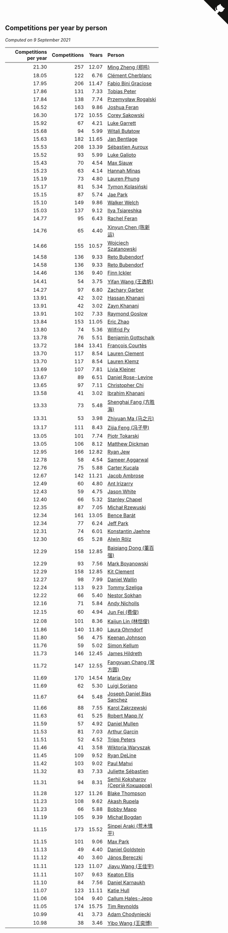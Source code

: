 ## Competitions per year by person

*Computed on  9 September 2021*

| Competitions per year | Competitions | Years | Person |
| ---: | ---: | ---: | :--- |
| 21.30 | 257 | 12.07 | [Ming Zheng (郑鸣)](https://www.worldcubeassociation.org/persons/2009ZHEN11) |
| 18.05 | 122 | 6.76 | [Clément Cherblanc](https://www.worldcubeassociation.org/persons/2014CHER05) |
| 17.95 | 206 | 11.47 | [Fabio Bini Graciose](https://www.worldcubeassociation.org/persons/2010GRAC02) |
| 17.86 | 131 | 7.33 | [Tobias Peter](https://www.worldcubeassociation.org/persons/2014PETE03) |
| 17.84 | 138 | 7.74 | [Przemysław Rogalski](https://www.worldcubeassociation.org/persons/2013ROGA02) |
| 16.52 | 163 | 9.86 | [Joshua Feran](https://www.worldcubeassociation.org/persons/2011FERA01) |
| 16.30 | 172 | 10.55 | [Corey Sakowski](https://www.worldcubeassociation.org/persons/2011SAKO01) |
| 15.92 | 67 | 4.21 | [Luke Garrett](https://www.worldcubeassociation.org/persons/2017GARR05) |
| 15.68 | 94 | 5.99 | [Witali Bułatow](https://www.worldcubeassociation.org/persons/2015BUAT01) |
| 15.63 | 182 | 11.65 | [Jan Bentlage](https://www.worldcubeassociation.org/persons/2010BENT01) |
| 15.53 | 208 | 13.39 | [Sébastien Auroux](https://www.worldcubeassociation.org/persons/2008AURO01) |
| 15.52 | 93 | 5.99 | [Luke Galioto](https://www.worldcubeassociation.org/persons/2015GALI02) |
| 15.43 | 70 | 4.54 | [Max Siauw](https://www.worldcubeassociation.org/persons/2017SIAU02) |
| 15.23 | 63 | 4.14 | [Hannah Minas](https://www.worldcubeassociation.org/persons/2017MINA04) |
| 15.19 | 73 | 4.80 | [Lauren Phung](https://www.worldcubeassociation.org/persons/2016PHUN02) |
| 15.17 | 81 | 5.34 | [Tymon Kolasiński](https://www.worldcubeassociation.org/persons/2016KOLA02) |
| 15.15 | 87 | 5.74 | [Jae Park](https://www.worldcubeassociation.org/persons/2015PARK24) |
| 15.10 | 149 | 9.86 | [Walker Welch](https://www.worldcubeassociation.org/persons/2011WELC01) |
| 15.03 | 137 | 9.12 | [Ilya Tsiareshka](https://www.worldcubeassociation.org/persons/2012TERE01) |
| 14.77 | 95 | 6.43 | [Rachel Feran](https://www.worldcubeassociation.org/persons/2015FERA01) |
| 14.76 | 65 | 4.40 | [Xinyun Chen (陈新运)](https://www.worldcubeassociation.org/persons/2017CHEN36) |
| 14.66 | 155 | 10.57 | [Wojciech Szatanowski](https://www.worldcubeassociation.org/persons/2011SZAT01) |
| 14.58 | 136 | 9.33 | [Reto Bubendorf](https://www.worldcubeassociation.org/persons/2012BUBE01) |
| 14.58 | 136 | 9.33 | [Reto Bubendorf](https://www.worldcubeassociation.org/persons/2012BUBE01) |
| 14.46 | 136 | 9.40 | [Finn Ickler](https://www.worldcubeassociation.org/persons/2012ICKL01) |
| 14.41 | 54 | 3.75 | [Yifan Wang (王逸帆)](https://www.worldcubeassociation.org/persons/2017WANY29) |
| 14.27 | 97 | 6.80 | [Zachary Garber](https://www.worldcubeassociation.org/persons/2014GARB01) |
| 13.91 | 42 | 3.02 | [Hassan Khanani](https://www.worldcubeassociation.org/persons/2018KHAN26) |
| 13.91 | 42 | 3.02 | [Zayn Khanani](https://www.worldcubeassociation.org/persons/2018KHAN28) |
| 13.91 | 102 | 7.33 | [Raymond Goslow](https://www.worldcubeassociation.org/persons/2014GOSL01) |
| 13.84 | 153 | 11.05 | [Eric Zhao](https://www.worldcubeassociation.org/persons/2010ZHAO19) |
| 13.80 | 74 | 5.36 | [Wilfrid Py](https://www.worldcubeassociation.org/persons/2016PYWI01) |
| 13.78 | 76 | 5.51 | [Benjamin Gottschalk](https://www.worldcubeassociation.org/persons/2016GOTT01) |
| 13.72 | 184 | 13.41 | [François Courtès](https://www.worldcubeassociation.org/persons/2008COUR01) |
| 13.70 | 117 | 8.54 | [Lauren Clement](https://www.worldcubeassociation.org/persons/2013KLEM01) |
| 13.70 | 117 | 8.54 | [Lauren Klemz](https://www.worldcubeassociation.org/persons/2013KLEM01) |
| 13.69 | 107 | 7.81 | [Livia Kleiner](https://www.worldcubeassociation.org/persons/2013KLEI03) |
| 13.67 | 89 | 6.51 | [Daniel Rose-Levine](https://www.worldcubeassociation.org/persons/2015ROSE01) |
| 13.65 | 97 | 7.11 | [Christopher Chi](https://www.worldcubeassociation.org/persons/2014CHIC01) |
| 13.58 | 41 | 3.02 | [Ibrahim Khanani](https://www.worldcubeassociation.org/persons/2018KHAN27) |
| 13.33 | 73 | 5.48 | [Shenghai Fang (方胜海)](https://www.worldcubeassociation.org/persons/2016FANG01) |
| 13.31 | 53 | 3.98 | [Zhiyuan Ma (马之元)](https://www.worldcubeassociation.org/persons/2017MAZH04) |
| 13.17 | 111 | 8.43 | [Zijia Feng (冯子甲)](https://www.worldcubeassociation.org/persons/2013FENG02) |
| 13.05 | 101 | 7.74 | [Piotr Tokarski](https://www.worldcubeassociation.org/persons/2013TOKA01) |
| 13.05 | 106 | 8.12 | [Matthew Dickman](https://www.worldcubeassociation.org/persons/2013DICK01) |
| 12.95 | 166 | 12.82 | [Ryan Jew](https://www.worldcubeassociation.org/persons/2008JEWR01) |
| 12.78 | 58 | 4.54 | [Sameer Aggarwal](https://www.worldcubeassociation.org/persons/2017AGGA01) |
| 12.76 | 75 | 5.88 | [Carter Kucala](https://www.worldcubeassociation.org/persons/2015KUCA01) |
| 12.67 | 142 | 11.21 | [Jacob Ambrose](https://www.worldcubeassociation.org/persons/2010AMBR01) |
| 12.49 | 60 | 4.80 | [Ant Irizarry](https://www.worldcubeassociation.org/persons/2016IRIZ02) |
| 12.43 | 59 | 4.75 | [Jason White](https://www.worldcubeassociation.org/persons/2016WHIT16) |
| 12.40 | 66 | 5.32 | [Stanley Chapel](https://www.worldcubeassociation.org/persons/2016CHAP04) |
| 12.35 | 87 | 7.05 | [Michał Rzewuski](https://www.worldcubeassociation.org/persons/2014RZEW01) |
| 12.34 | 161 | 13.05 | [Bence Barát](https://www.worldcubeassociation.org/persons/2008BARA01) |
| 12.34 | 77 | 6.24 | [Jeff Park](https://www.worldcubeassociation.org/persons/2015PARK08) |
| 12.31 | 74 | 6.01 | [Konstantin Jaehne](https://www.worldcubeassociation.org/persons/2015JAEH01) |
| 12.30 | 65 | 5.28 | [Alwin Rölz](https://www.worldcubeassociation.org/persons/2016ROLZ01) |
| 12.29 | 158 | 12.85 | [Baiqiang Dong (董百强)](https://www.worldcubeassociation.org/persons/2008DONG06) |
| 12.29 | 93 | 7.56 | [Mark Boyanowski](https://www.worldcubeassociation.org/persons/2014BOYA01) |
| 12.29 | 158 | 12.85 | [Kit Clement](https://www.worldcubeassociation.org/persons/2008CLEM01) |
| 12.27 | 98 | 7.99 | [Daniel Wallin](https://www.worldcubeassociation.org/persons/2013WALL03) |
| 12.24 | 113 | 9.23 | [Tommy Szeliga](https://www.worldcubeassociation.org/persons/2012SZEL01) |
| 12.22 | 66 | 5.40 | [Nestor Sokhan](https://www.worldcubeassociation.org/persons/2016SOKH01) |
| 12.16 | 71 | 5.84 | [Andy Nicholls](https://www.worldcubeassociation.org/persons/2015NICH04) |
| 12.15 | 60 | 4.94 | [Jun Fei (费俊)](https://www.worldcubeassociation.org/persons/2016FEIJ02) |
| 12.08 | 101 | 8.36 | [Kaijun Lin (林恺俊)](https://www.worldcubeassociation.org/persons/2013LINK01) |
| 11.86 | 140 | 11.80 | [Laura Ohrndorf](https://www.worldcubeassociation.org/persons/2009OHRN01) |
| 11.80 | 56 | 4.75 | [Keenan Johnson](https://www.worldcubeassociation.org/persons/2016JOHN30) |
| 11.76 | 59 | 5.02 | [Simon Kellum](https://www.worldcubeassociation.org/persons/2016KELL12) |
| 11.73 | 146 | 12.45 | [James Hildreth](https://www.worldcubeassociation.org/persons/2009HILD01) |
| 11.72 | 147 | 12.55 | [Fangyuan Chang (常方圆)](https://www.worldcubeassociation.org/persons/2009CHAN04) |
| 11.69 | 170 | 14.54 | [Maria Oey](https://www.worldcubeassociation.org/persons/2007OEYM01) |
| 11.69 | 62 | 5.30 | [Luigi Soriano](https://www.worldcubeassociation.org/persons/2016SORI04) |
| 11.67 | 64 | 5.48 | [Joseph Daniel Blas Sanchez](https://www.worldcubeassociation.org/persons/2016SANC08) |
| 11.66 | 88 | 7.55 | [Karol Zakrzewski](https://www.worldcubeassociation.org/persons/2014ZAKR01) |
| 11.63 | 61 | 5.25 | [Robert Mapp IV](https://www.worldcubeassociation.org/persons/2016IVRO01) |
| 11.59 | 57 | 4.92 | [Daniel Mullen](https://www.worldcubeassociation.org/persons/2016MULL04) |
| 11.53 | 81 | 7.03 | [Arthur Garcin](https://www.worldcubeassociation.org/persons/2014GARC27) |
| 11.51 | 52 | 4.52 | [Tripp Peters](https://www.worldcubeassociation.org/persons/2017PETE04) |
| 11.46 | 41 | 3.58 | [Wiktoria Waryszak](https://www.worldcubeassociation.org/persons/2018WARY01) |
| 11.45 | 109 | 9.52 | [Ryan DeLine](https://www.worldcubeassociation.org/persons/2012DELI01) |
| 11.42 | 103 | 9.02 | [Paul Mahvi](https://www.worldcubeassociation.org/persons/2012MAHV01) |
| 11.32 | 83 | 7.33 | [Juliette Sébastien](https://www.worldcubeassociation.org/persons/2014SEBA01) |
| 11.31 | 94 | 8.31 | [Serhii Koksharov (Сергій Кокшаров)](https://www.worldcubeassociation.org/persons/2013KOKS01) |
| 11.28 | 127 | 11.26 | [Blake Thompson](https://www.worldcubeassociation.org/persons/2010THOM03) |
| 11.23 | 108 | 9.62 | [Akash Rupela](https://www.worldcubeassociation.org/persons/2012RUPE01) |
| 11.23 | 66 | 5.88 | [Bobby Mapp](https://www.worldcubeassociation.org/persons/2015MAPP01) |
| 11.19 | 105 | 9.39 | [Michał Bogdan](https://www.worldcubeassociation.org/persons/2012BOGD01) |
| 11.15 | 173 | 15.52 | [Sinpei Araki (荒木慎平)](https://www.worldcubeassociation.org/persons/2006ARAK01) |
| 11.15 | 101 | 9.06 | [Max Park](https://www.worldcubeassociation.org/persons/2012PARK03) |
| 11.13 | 49 | 4.40 | [Daniel Goldstein](https://www.worldcubeassociation.org/persons/2017GOLD01) |
| 11.12 | 40 | 3.60 | [János Bereczki](https://www.worldcubeassociation.org/persons/2018BERE01) |
| 11.11 | 123 | 11.07 | [Jiayu Wang (王佳宇)](https://www.worldcubeassociation.org/persons/2010WANG53) |
| 11.11 | 107 | 9.63 | [Keaton Ellis](https://www.worldcubeassociation.org/persons/2012ELLI01) |
| 11.10 | 84 | 7.56 | [Daniel Karnaukh](https://www.worldcubeassociation.org/persons/2014KARN02) |
| 11.07 | 123 | 11.11 | [Katie Hull](https://www.worldcubeassociation.org/persons/2010HULL01) |
| 11.06 | 104 | 9.40 | [Callum Hales-Jepp](https://www.worldcubeassociation.org/persons/2012HALE01) |
| 11.05 | 174 | 15.75 | [Tim Reynolds](https://www.worldcubeassociation.org/persons/2005REYN01) |
| 10.99 | 41 | 3.73 | [Adam Chodyniecki](https://www.worldcubeassociation.org/persons/2017CHOD02) |
| 10.98 | 38 | 3.46 | [Yibo Wang (王奕博)](https://www.worldcubeassociation.org/persons/2018WANG39) |


<a href="https://github.com/jonatanklosko/wca_statistics" class="github-corner" aria-label="View source on Github"><svg width="80" height="80" viewBox="0 0 250 250" style="fill:#151513; color:#fff; position: absolute; top: 0; border: 0; right: 0;" aria-hidden="true"><path d="M0,0 L115,115 L130,115 L142,142 L250,250 L250,0 Z"></path><path d="M128.3,109.0 C113.8,99.7 119.0,89.6 119.0,89.6 C122.0,82.7 120.5,78.6 120.5,78.6 C119.2,72.0 123.4,76.3 123.4,76.3 C127.3,80.9 125.5,87.3 125.5,87.3 C122.9,97.6 130.6,101.9 134.4,103.2" fill="currentColor" style="transform-origin: 130px 106px;" class="octo-arm"></path><path d="M115.0,115.0 C114.9,115.1 118.7,116.5 119.8,115.4 L133.7,101.6 C136.9,99.2 139.9,98.4 142.2,98.6 C133.8,88.0 127.5,74.4 143.8,58.0 C148.5,53.4 154.0,51.2 159.7,51.0 C160.3,49.4 163.2,43.6 171.4,40.1 C171.4,40.1 176.1,42.5 178.8,56.2 C183.1,58.6 187.2,61.8 190.9,65.4 C194.5,69.0 197.7,73.2 200.1,77.6 C213.8,80.2 216.3,84.9 216.3,84.9 C212.7,93.1 206.9,96.0 205.4,96.6 C205.1,102.4 203.0,107.8 198.3,112.5 C181.9,128.9 168.3,122.5 157.7,114.1 C157.9,116.9 156.7,120.9 152.7,124.9 L141.0,136.5 C139.8,137.7 141.6,141.9 141.8,141.8 Z" fill="currentColor" class="octo-body"></path></svg></a><style>.github-corner:hover .octo-arm{animation:octocat-wave 560ms ease-in-out}@keyframes octocat-wave{0%,100%{transform:rotate(0)}20%,60%{transform:rotate(-25deg)}40%,80%{transform:rotate(10deg)}}@media (max-width:500px){.github-corner:hover .octo-arm{animation:none}.github-corner .octo-arm{animation:octocat-wave 560ms ease-in-out}}</style>
